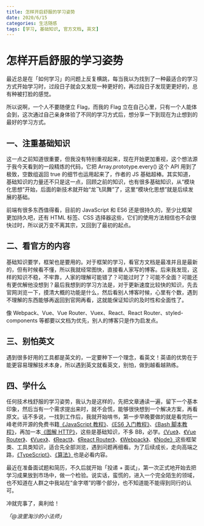```yaml
---
title: 怎样开启舒服的学习姿势
date: 2020/6/15
categories: 生活随感
tags: [学习, 基础知识, 官方文档, 英文]
---
```


# 怎样开启舒服的学习姿势


最近总是在「如何学习」的问题上反复横跳，每当我以为找到了一种最适合的学习方式开始学习时，过段日子就会又发现一种更好的，再过段日子发现更更好的，总有种被打脸的感觉。


所以说啊，一个人不要随便立 Flag，而我的 Flag 立在自己心里，只有一个人能体会到，这次通过自己亲身体验了不同的学习方式后，想分享一下到现在为止想到的最好的学习方式。


## 一、注重基础知识


这一点之前知道很重要，但我没有特别重视起来，现在开始更加重视，这个想法源于我今天看到的一段精炼的代码，它把 Array.prototype.every() 这个 API 用到了极致，空数组返回 true 的细节也运用起来了，作者的 JS 基础超棒。其实知道，基础知识的力量还不只是这一点，回顾之前的知识，也有很多基础知识，从“模块化思想”开始，后面的新技术就开始“龙飞凤舞”了，这里“模块化思想”就是后续发展的基础。


前端有很多东西值得看，目前的 JavaScript 和 ES6 还是很持久的，至少比框架更加持久吧，还有 HTML 标签、CSS 选择器这些，它们的使用方法相信也不会很快过时，所以说万变不离其宗，又回到了最初的起点。


## 二、看官方的内容


基础知识要学，框架也是要用的。对于框架的学习，看官方文档是最准并且是最新的，但有时候看不懂，所以我就经常图快，直接看人家写的博客。后来我发现，这样的知识不稳，不牢靠，人家的理解可能错了？可能过时了？可能不全面？可能还有更优解他没想到？最后我想到的学习方法是，对于更新速度比较快的知识，先去官网浏览一下，摸清大概的功能是什么，然后看别人博客时候，心里有个数，遇到不理解的东西能够再返回到官网再看，这就能保证知识的及时性和全面性了。


像 Webpack、Vue、Vue Router、Vuex、React、React Router、styled-components 等都要以文档为优先，别人的博客只是作为启发点。


## 三、别怕英文


遇到很多好用的工具都是英文的，一定要种下一个理念，看英文！英语的优势在于能更容易理解技术本身，所以遇到英文就看英文，别怕，做到越看越熟练。


## 四、学什么


任何技术栈舒服的学习姿势，我认为是这样的，先把文章通读一遍，留下一个基本印象，然后当有一个需求提出来时，就不会慌，能够很快想到一个解决方案，再看原文。话不多说，一找到工作后，我就开始啃书，第一步早晚要做的就是看完阮一峰老师开源的免费书籍[《JavaScript 教程》](https://wangdoc.com/javascript/)、[《ES6 入门教程》](https://es6.ruanyifeng.com/)、[《Bash 脚本教程》](https://wangdoc.com/bash/)，再加一本[《图解 HTTP》](https://book.douban.com/subject/25863515/)，这些是基础知识，不多 BB，必学。[《Vue》](https://vuejs.org/index.html)、[《Vue Router》](https://router.vuejs.org/)、[《Vuex》](https://vuex.vuejs.org/guide/)、[《React》](https://reactjs.org/)、[《React Router》](https://reacttraining.com/react-router/web/guides/quick-start)、[《Webpack》](https://webpack.js.org/)、[《Node》](https://nodejs.org/en/)这些框架类、工具类知识，适合先全部浏览，遇到问题再细看。为了后续成长，走向高端之路，[《TypeScript》](https://www.typescriptlang.org/)、[《算法》](https://book.douban.com/subject/10432347/)也是必看内容。


最近在准备面试题和简历，不久后就开始「投递 + 面试」，第一次正式地开始去把学习成果放到市场中，做一个检验。说实话，蛮慌的，进入一个完全陌生的领域，也不知道在人群之中我站在“金字塔”的哪个部分，也不知道能不能得到同行的认可。


冲就完事了，奥利给！


_「@浪里淘沙的小法师」_
